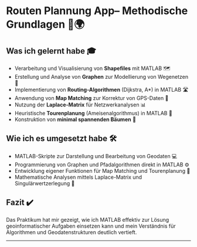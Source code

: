 # Routen Plannung App– Methodische Grundlagen 🚀🌍

## Was ich gelernt habe 🎓

- Verarbeitung und Visualisierung von **Shapefiles** mit MATLAB 🗺️  
- Erstellung und Analyse von **Graphen** zur Modellierung von Wegenetzen 🔗  
- Implementierung von **Routing-Algorithmen** (Dijkstra, A*) in MATLAB 🛣️  
- Anwendung von **Map Matching** zur Korrektur von GPS-Daten 📍  
- Nutzung der **Laplace-Matrix** für Netzwerkanalysen 📊  
- Heuristische **Tourenplanung** (Ameisenalgorithmus) in MATLAB 🐜  
- Konstruktion von **minimal spannenden Bäumen** 🌲

## Wie ich es umgesetzt habe 🛠️

- MATLAB-Skripte zur Darstellung und Bearbeitung von Geodaten 💻  
- Programmierung von Graphen und Pfadalgorithmen direkt in MATLAB ⚙️  
- Entwicklung eigener Funktionen für Map Matching und Tourenplanung 🔧  
- Mathematische Analysen mittels Laplace-Matrix und Singulärwertzerlegung 📐

## Fazit ✔️

Das Praktikum hat mir gezeigt, wie ich MATLAB effektiv zur Lösung geoinformatischer Aufgaben einsetzen kann und mein Verständnis für Algorithmen und Geodatenstrukturen deutlich vertieft.

---
